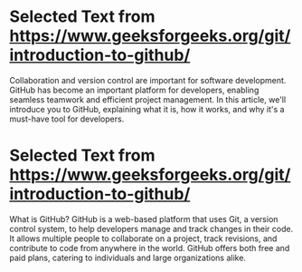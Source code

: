 

# Selected Text from https://www.geeksforgeeks.org/git/introduction-to-github/

Collaboration and version control are important for software development. GitHub has become an important platform for developers, enabling seamless teamwork and efficient project management. In this article, we'll introduce you to GitHub, explaining what it is, how it works, and why it's a must-have tool for developers.
# Selected Text from https://www.geeksforgeeks.org/git/introduction-to-github/

What is GitHub?
GitHub is a web-based platform that uses Git, a version control system, to help developers manage and track changes in their code. It allows multiple people to collaborate on a project, track revisions, and contribute to code from anywhere in the world. GitHub offers both free and paid plans, catering to individuals and large organizations alike.